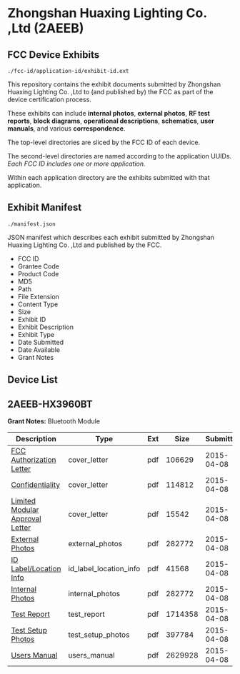 # Zhongshan Huaxing Lighting Co. ,Ltd (2AEEB)
## FCC Device Exhibits

```
./fcc-id/application-id/exhibit-id.ext
```

This repository contains the exhibit documents submitted by Zhongshan Huaxing Lighting Co. ,Ltd to (and published by) the FCC as part of the device certification process.

These exhibits can include **internal photos**, **external photos**, **RF test reports**, **block diagrams**, **operational descriptions**, **schematics**, **user manuals**, and various **correspondence**.

The top-level directories are sliced by the FCC ID of each device.

The second-level directories are named according to the application UUIDs. *Each FCC ID includes one or more application.*

Within each application directory are the exhibits submitted with that application. 

## Exhibit Manifest

```
./manifest.json
```

JSON manifest which describes each exhibit submitted by Zhongshan Huaxing Lighting Co. ,Ltd and published by the FCC.

- FCC ID
- Grantee Code
- Product Code
- MD5
- Path
- File Extension
- Content Type
- Size
- Exhibit ID
- Exhibit Description
- Exhibit Type
- Date Submitted
- Date Available
- Grant Notes

## Device List
## 2AEEB-HX3960BT
**Grant Notes:** Bluetooth Module

| Description | Type | Ext | Size | Submitted | Available |
| ----------- | ---- | --- | ---- | --------- | --------- |
| [FCC Authorization Letter](2AEEB-HX3960BT/a501b93881dcd5f0d306b129020fac9e/2577709.pdf) | cover_letter | pdf | 106629 | 2015-04-08 | 2015-04-08 |
| [Confidentiality](2AEEB-HX3960BT/a501b93881dcd5f0d306b129020fac9e/2577710.pdf) | cover_letter | pdf | 114812 | 2015-04-08 | 2015-04-08 |
| [Limited Modular Approval Letter](2AEEB-HX3960BT/a501b93881dcd5f0d306b129020fac9e/2577711.pdf) | cover_letter | pdf | 15542 | 2015-04-08 | 2015-04-08 |
| [External Photos](2AEEB-HX3960BT/a501b93881dcd5f0d306b129020fac9e/2577704.pdf) | external_photos | pdf | 282772 | 2015-04-08 | 2015-04-08 |
| [ID Label/Location Info](2AEEB-HX3960BT/a501b93881dcd5f0d306b129020fac9e/2577706.pdf) | id_label_location_info | pdf | 41568 | 2015-04-08 | 2015-04-08 |
| [Internal Photos](2AEEB-HX3960BT/a501b93881dcd5f0d306b129020fac9e/2577704.pdf) | internal_photos | pdf | 282772 | 2015-04-08 | 2015-04-08 |
| [Test Report](2AEEB-HX3960BT/a501b93881dcd5f0d306b129020fac9e/2577712.pdf) | test_report | pdf | 1714358 | 2015-04-08 | 2015-04-08 |
| [Test Setup Photos](2AEEB-HX3960BT/a501b93881dcd5f0d306b129020fac9e/2577707.pdf) | test_setup_photos | pdf | 397784 | 2015-04-08 | 2015-04-08 |
| [Users Manual](2AEEB-HX3960BT/a501b93881dcd5f0d306b129020fac9e/2577708.pdf) | users_manual | pdf | 2629928 | 2015-04-08 | 2015-04-08 |
